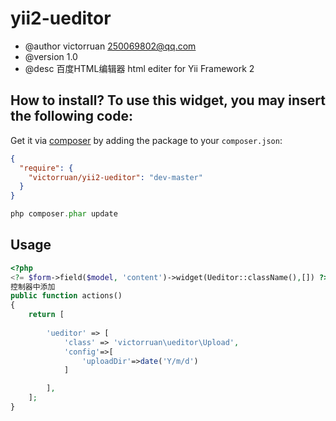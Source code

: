yii2-ueditor
=================================
* @author victorruan <250069802@qq.com>
* @version 1.0
* @desc  百度HTML编辑器
html editer for Yii Framework 2


How to install?
To use this widget, you may insert the following code:
--------------------------------

Get it via [composer](http://getcomposer.org/) by adding the package to your `composer.json`:

```json
{
  "require": {
    "victorruan/yii2-ueditor": "dev-master"
  }
}
```
```php
php composer.phar update
```

Usage
-----

```php
<?php 
<?= $form->field($model, 'content')->widget(Ueditor::className(),[]) ?>
控制器中添加
public function actions()
{
	return [
		
		'ueditor' => [
			'class' => 'victorruan\ueditor\Upload',
			'config'=>[
				'uploadDir'=>date('Y/m/d')
			]

		],
	];
}
```

